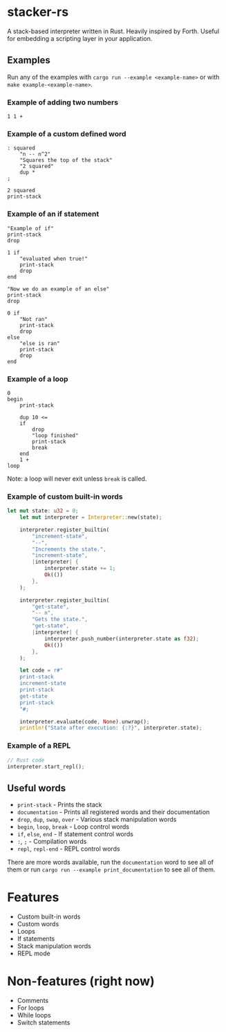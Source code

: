 # stacker-rs

A stack-based interpreter written in Rust.
Heavily inspired by Forth.
Useful for embedding a scripting layer in your application.

## Examples
Run any of the examples with `cargo run --example <example-name>` or with `make example-<example-name>`.

### Example of adding two numbers
```
1 1 +
```

### Example of a custom defined word 
```
: squared
    "n -- n^2"
    "Squares the top of the stack"
    "2 squared"
    dup *
;

2 squared
print-stack
```

### Example of an if statement
```
"Example of if"
print-stack
drop

1 if 
    "evaluated when true!"
    print-stack
    drop
end

"Now we do an example of an else"
print-stack
drop

0 if 
    "Not ran"
    print-stack
    drop
else
    "else is ran"
    print-stack
    drop
end
```

### Example of a loop
```
0
begin
    print-stack

    dup 10 <=
    if
        drop
        "loop finished"
        print-stack
        break
    end
    1 + 
loop
```

Note: a loop will never exit unless `break` is called.

### Example of custom built-in words
```rust
let mut state: u32 = 0;
    let mut interpreter = Interpreter::new(state);

    interpreter.register_builtin(
        "increment-state",
        "--",
        "Increments the state.",
        "increment-state",
        |interpreter| {
            interpreter.state += 1;
            Ok(())
        },
    );

    interpreter.register_builtin(
        "get-state",
        "-- n",
        "Gets the state.",
        "get-state",
        |interpreter| {
            interpreter.push_number(interpreter.state as f32);
            Ok(())
        },
    );

    let code = r#"
    print-stack
    increment-state
    print-stack
    get-state
    print-stack
    "#;

    interpreter.evaluate(code, None).unwrap();
    println!("State after execution: {:?}", interpreter.state);
```

### Example of a REPL
```rust
// Rust code
interpreter.start_repl();
```

## Useful words

- `print-stack` - Prints the stack
- `documentation` - Prints all registered words and their documentation
- `drop`, `dup`, `swap`, `over` - Various stack manipulation words
- `begin`, `loop`, `break` - Loop control words
- `if`, `else`, `end` - If statement control words
- `:`, `;` - Compilation words
- `repl`, `repl-end` - REPL control words

There are more words available, run the `documentation` word to see all of them or run `cargo run --example print_documentation` to see all of them.


# Features 
- Custom built-in words
- Custom words
- Loops
- If statements
- Stack manipulation words
- REPL mode

# Non-features (right now)
- Comments
- For loops
- While loops
- Switch statements